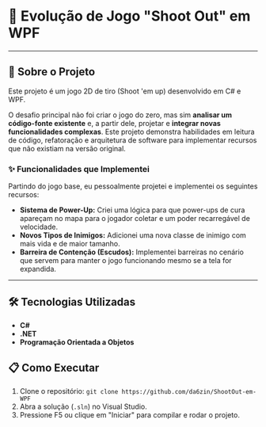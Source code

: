 # 🚀 Evolução de Jogo "Shoot Out" em WPF

---

## 🎯 Sobre o Projeto

Este projeto é um jogo 2D de tiro (Shoot 'em up) desenvolvido em C# e WPF.

O desafio principal não foi criar o jogo do zero, mas sim **analisar um código-fonte existente**  e, a partir dele, projetar e **integrar novas funcionalidades complexas**. Este projeto demonstra habilidades em leitura de código, refatoração e arquitetura de software para implementar recursos que não existiam na versão original.

### ✨ Funcionalidades que Implementei

Partindo do jogo base, eu pessoalmente projetei e implementei os seguintes recursos:

* **Sistema de Power-Up:** Criei uma lógica para que power-ups de cura apareçam no mapa para o jogador coletar e um poder recarregável de velocidade.
* **Novos Tipos de Inimigos:** Adicionei uma nova classe de inimigo com mais vida e de maior tamanho.
* **Barreira de Contenção (Escudos):** Implementei barreiras no cenário que servem para manter o jogo funcionando mesmo se a tela for expandida.

---

## 🛠️ Tecnologias Utilizadas

* **C#**
* **.NET**
* **Programação Orientada a Objetos**

## 📋 Como Executar

1.  Clone o repositório: `git clone https://github.com/da6zin/ShootOut-em-WPF` 
2.  Abra a solução (`.sln`) no Visual Studio.
3.  Pressione F5 ou clique em "Iniciar" para compilar e rodar o projeto.
